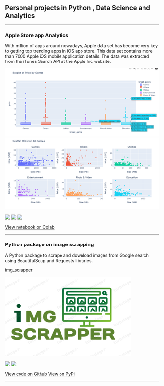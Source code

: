 ## Personal projects in Python , Data Science and Analytics

---

### Apple Store app Analytics

With million of apps around nowadays, Apple data set has become very key to getting top trending apps in iOS app store. This data set contains more than 7000 Apple iOS mobile application details. The data was extracted from the iTunes Search API at the Apple Inc website.

<img src="Boxplot.png?raw=true"/>
<img src="scatter_plot.png?raw=true"/>


[![](https://img.shields.io/badge/Python-white?logo=Python)](#) [![](https://img.shields.io/badge/Plolty-white?logo=plotly)](#) [![](https://img.shields.io/badge/pandas-white?logo=pandas)](#)

[View notebook on Colab](https://colab.research.google.com/drive/1xvk8HYMNzCB-Z8pSgZRGM1jffITE8vJR?usp=sharing)


---


### Python package on image scrapping

A Python package to scrape and download images from Google search using BeautifulSoup and Requests libraries.

[img_scrapper](/img_scrapper)

<img src="images/img_scrapper.png?raw=true"/>


[![](https://img.shields.io/badge/Python-white?logo=Python)](#) [![](https://img.shields.io/badge/Beautiful_Soup_4-white?logo=bs4)](#)

[View code on Github](https://github.com/vatshgaurav/img_scrapper)
[View on PyPi](https://pypi.org/project/img-scrapper)

---





